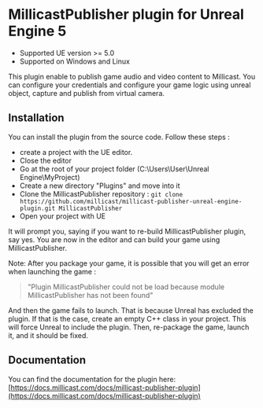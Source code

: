 # MillicastPublisher plugin for Unreal Engine 5

* Supported UE version >= 5.0
* Supported on Windows and Linux

This plugin enable to publish game audio and video content to Millicast.
You can configure your credentials and configure your game logic using unreal object, capture and publish from virtual camera.

## Installation

You can install the plugin from the source code.
Follow these steps : 

* create a project with the UE editor.
* Close the editor
* Go at the root of your project folder (C:\Users\User\Unreal Engine\MyProject)
* Create a new directory "Plugins" and move into it
* Clone the MillicastPublisher repository : ``git clone https://github.com/millicast/millicast-publisher-unreal-engine-plugin.git MillicastPublisher``
* Open your project with UE

It will prompt you, saying if you want to re-build MillicastPublisher plugin, say yes.
You are now in the editor and can build your game using MillicastPublisher.

Note: After you package your game, it is possible that you will get an error when launching the game :  

> "Plugin MillicastPublisher could not be load because module MillicastPublisher has not been found"

And then the game fails to launch.
That is because Unreal has excluded the plugin.
If that is the case, create an empty C++ class in your project. This will force Unreal to include the plugin. Then, re-package the game, launch it, and it should be fixed.

## Documentation

You can find the documentation for the plugin here: [https://docs.millicast.com/docs/millicast-publisher-plugin](https://docs.millicast.com/docs/millicast-publisher-plugin)

